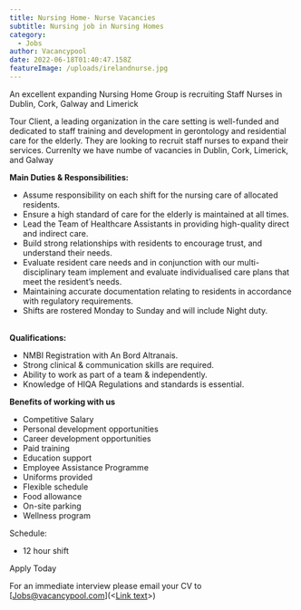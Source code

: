 ```yaml
---
title: Nursing Home- Nurse Vacancies
subtitle: Nursing job in Nursing Homes
category:
  - Jobs
author: Vacancypool
date: 2022-06-18T01:40:47.158Z
featureImage: /uploads/irelandnurse.jpg
---
```

An excellent expanding Nursing Home Group is recruiting Staff Nurses in Dublin, Cork, Galway and Limerick

Tour Client, a leading organization in the care setting is well-funded and dedicated to staff training and development in gerontology and residential care for the elderly. They are looking to recruit staff nurses to expand their services. Currenlty we have numbe of vacancies in Dublin, Cork, Limerick, and Galway



**Main Duties & Responsibilities:**

* Assume responsibility on each shift for the nursing care of allocated residents.
* Ensure a high standard of care for the elderly is maintained at all times.
* Lead the Team of Healthcare Assistants in providing high-quality direct and indirect care.
* Build strong relationships with residents to encourage trust, and understand their needs.
* Evaluate resident care needs and in conjunction with our multi-disciplinary team implement and evaluate individualised care plans that meet the resident’s needs.
* Maintaining accurate documentation relating to residents in accordance with regulatory requirements.
* Shifts are rostered Monday to Sunday and will include Night duty.

\
**Qualifications:**

* NMBI Registration with An Bord Altranais.
* Strong clinical & communication skills are required.
* Ability to work as part of a team & independently.
* Knowledge of HIQA Regulations and standards is essential.



**Benefits of working with us**

* Competitive Salary
* Personal development opportunities
* Career development opportunities
* Paid training
* Education support
* Employee Assistance Programme
* Uniforms provided
* Flexible schedule
* Food allowance
* On-site parking
* Wellness program



Schedule:

* 12 hour shift



Apply Today

For an immediate interview please email your CV to [Jobs@vacancypool.com](<<a href="jobs@vacancypool.com">Link text</a>>)